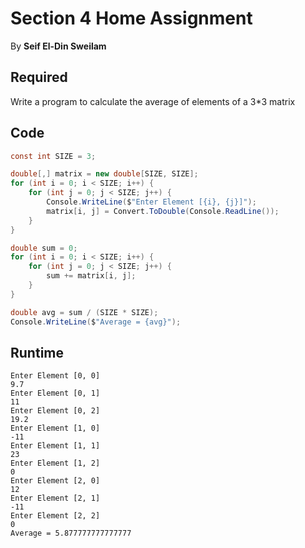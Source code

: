 # Section 4 Home Assignment

By **Seif El-Din Sweilam**

## Required

Write a program to calculate the
average of elements of a 3*3 matrix

## Code

```c#
const int SIZE = 3;

double[,] matrix = new double[SIZE, SIZE];
for (int i = 0; i < SIZE; i++) {
    for (int j = 0; j < SIZE; j++) {
        Console.WriteLine($"Enter Element [{i}, {j}]");
        matrix[i, j] = Convert.ToDouble(Console.ReadLine());
    }
}

double sum = 0;
for (int i = 0; i < SIZE; i++) {
    for (int j = 0; j < SIZE; j++) {
        sum += matrix[i, j];
    }
}

double avg = sum / (SIZE * SIZE);
Console.WriteLine($"Average = {avg}");
```

## Runtime

```
Enter Element [0, 0]
9.7
Enter Element [0, 1]
11
Enter Element [0, 2]
19.2
Enter Element [1, 0]
-11 
Enter Element [1, 1]
23
Enter Element [1, 2]
0
Enter Element [2, 0]
12
Enter Element [2, 1]
-11
Enter Element [2, 2]
0
Average = 5.877777777777777
```